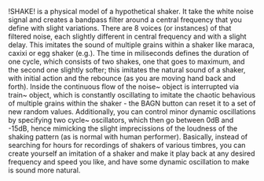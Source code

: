 !SHAKE! is a physical model of a hypothetical shaker. 
It take the white noise signal and creates a bandpass filter around a central frequency that you define with slight variations.
There are 8 voices (or instances) of that filtered noise, each slightly different in central frequency and with a slight delay.
This imitates the sound of multiple grains within a shaker like maraca, caxixi or egg shaker (e.g.).
The time in miliseconds defines the duration of one cycle, which consists of two shakes, one that goes to maximum, and the second one slightly softer;
this imitates the natural sound of a shaker, with initial action and the rebounce (as you are moving hand back and forth).
Inside the continuous flow of the noise~ object is interrupted via train~ object, which is constantly oscillating to imitate the chaotic
behavious of multiple grains within the shaker - the BAGN button can reset it to a set of new random values.
Additionally, you can control minor dynamic oscillations by specifying two cycle~ oscillators, which then go between 0dB and -15dB,
hence mimicking the slight imprecissions of the loudness of the shaking pattern (as is normal with human performer).
Basically, instead of searching for hours for recordings of shakers of various timbres, you can create yourself an imitation of a shaker
and make it play back at any desired frequency and speed you like, and have some dynamic oscillation to make is sound more natural.
